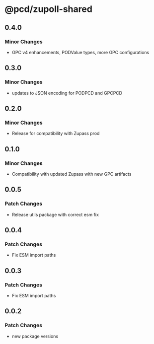 # @pcd/zupoll-shared

## 0.4.0

### Minor Changes

- GPC v4 enhancements, PODValue types, more GPC configurations

## 0.3.0

### Minor Changes

- updates to JSON encoding for PODPCD and GPCPCD

## 0.2.0

### Minor Changes

- Release for compatibility with Zupass prod

## 0.1.0

### Minor Changes

- Compatibility with updated Zupass with new GPC artifacts

## 0.0.5

### Patch Changes

- Release utils package with correct esm fix

## 0.0.4

### Patch Changes

- Fix ESM import paths

## 0.0.3

### Patch Changes

- Fix ESM import paths

## 0.0.2

### Patch Changes

- new package versions
